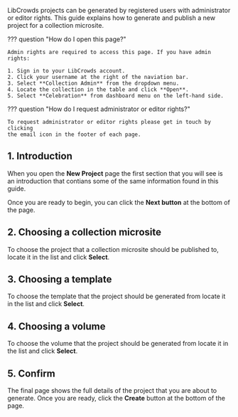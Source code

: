 LibCrowds projects can be generated by registered users with administrator or
editor rights. This guide explains how to generate and publish a new project
for a collection microsite.

??? question "How do I open this page?"

    Admin rights are required to access this page. If you have admin rights:

    1. Sign in to your LibCrowds account.
    2. Click your username at the right of the naviation bar.
    3. Select **Collection Admin** from the dropdown menu.
    4. Locate the collection in the table and click **Open**.
    5. Select **Celebration** from dashboard menu on the left-hand side.

??? question "How do I request administrator or editor rights?"

    To request administrator or editor rights please get in touch by clicking
    the email icon in the footer of each page.

## 1. Introduction

When you open the **New Project** page the first section that you will see is
an introduction that contians some of the same information found in this guide.

Once you are ready to begin, you can click the **Next button** at the bottom
of the page.

## 2. Choosing a collection microsite

To choose the project that a collection microsite should be published to,
locate it in the list and click **Select**.

## 3. Choosing a template

To choose the template that the project should be generated from locate it in
the list and click **Select**.

## 4. Choosing a volume

To choose the volume that the project should be generated from locate it in
the list and click **Select**.

## 5. Confirm

The final page shows the full details of the project that you are about to
generate. Once you are ready, click the **Create** button at the bottom of the
page.
